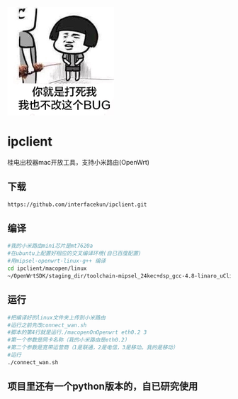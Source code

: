 ![coder farmer](https://raw.githubusercontent.com/interfacekun/skynet/master/img/manong.jpg "0. 0")

# ipclient
桂电出校器mac开放工具，支持小米路由(OpenWrt)


## 下载
```Bash
https://github.com/interfacekun/ipclient.git
```
## 编译
```Bash
#我的小米路由mini芯片是mt7620a
#在ubuntu上配置好相应的交叉编译环境(自已百度配置)
#用mipsel-openwrt-linux-g++ 编译
cd ipclient/macopen/linux
~/OpenWrtSDK/staging_dir/toolchain-mipsel_24kec+dsp_gcc-4.8-linaro_uClibc-0.9.33.2/bin/mipsel-openwrt-linux-g++ -o macopenOnOpenwrt getIPandMac.cpp
```
## 运行
```Bash
#把编译好的linux文件夹上传到小米路由
#运行之前先改connect_wan.sh
#脚本的第4行就是运行./macopenOnOpenwrt eth0.2 3
#第一个参数是网卡名称（我的小米路由是eth0.2）
#第二个参数是宽带运营商（1是联通，2是电信，3是移动。我的是移动）
#运行
./connect_wan.sh
```
## 项目里还有一个python版本的，自已研究使用
